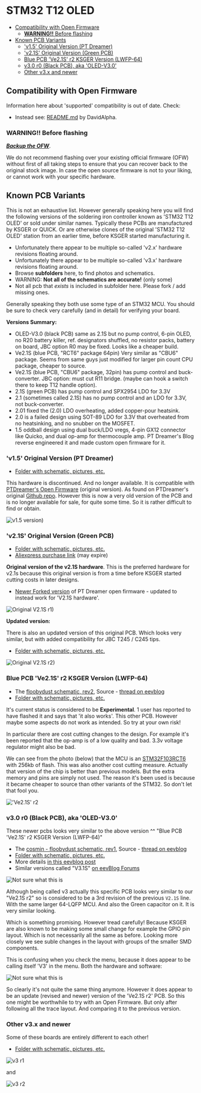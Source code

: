 # STM32 T12 OLED

<!-- MarkdownTOC -->

* [Compatibility with Open Firmware](#compatibility-with-open-firmware)
	* [**WARNING!!** Before flashing](#warning-before-flashing)
* [Known PCB Variants](#known-pcb-variants)
	* ['v1.5' Original Version \(PT Dreamer\)](#v15-original-version-pt-dreamer)
	* ['v2.1S' Original Version \(Green PCB\)](#v21s-original-version-green-pcb)
	* [Blue PCB 'Ve2.1S' r2 KSGER Version \(LWFP-64\)](#blue-pcb-ve21s-r2-ksger-version-lwfp-64)
	* [v3.0 r0 \(Black PCB\), aka 'OLED-V3.0'](#v30-r0-black-pcb-aka-oled-v30)
	* [Other v3.x and newer](#other-v3x-and-newer)

<!-- /MarkdownTOC -->

<a id="compatibility-with-open-firmware"></a>
## Compatibility with Open Firmware

Information here about 'supported' compatibility is out of date. Check:

* Instead see: [README.md](https://github.com/deividAlfa/stm32_soldering_iron_controller) by DavidAlpha.
	
<a id="warning-before-flashing"></a>
### **WARNING!!** Before flashing

***[Backup the OFW](/tools/software/STM32CubeIDE#choosing-a-method-to-backup-the-ofw)***.

We do not recommend flashing over your existing official firmware (OFW) without first of all taking steps to ensure that you can recover back to the original stock image. In case the open source firmware is not to your liking, or cannot work with your specific hardware.

<a id="known-pcb-variants"></a>
## Known PCB Variants

This is not an exhaustive list. However generally speaking here you will find the following versions of the soldering iron controller known as 'STM32 T12 OLED' or sold under similar names. Typically these PCBs are manufactured by KSGER or QUICK. Or are otherwise clones of the original 'STM32 T12 OLED' station from an earlier time, before KSGER started manufacturing it.

* Unfortunately there appear to be multiple so-called 'v2.x' hardware revisions floating around.
* Unfortunately there appear to be multiple so-called 'v3.x' hardware revisions floating around.
* Browse **subfolders** here, to find photos and schematics.
* WARNING: **Not all of the schematics are accurate!** (only some)
* Not all pcb that *exists* is included in subfolder here. Please fork / add missing ones.

Generally speaking they both use some type of an STM32 MCU. You should be sure to check very carefully (and in detail) for verifying your board.

**Versions Summary:**

* OLED-V3.0 (black PCB) same as 2.1S but no pump control, 6-pin OLED, no R20 battery killer, ref. designators shuffled, no resistor packs, battery on board, JBC option R0 may be fixed. Looks like a cheaper build.
* Ve2.1S (blue PCB, "RCT6" package 64pin) Very similar as "CBU6" package. Seems from same guys just modified for larger pin count CPU package, cheaper to source.
* Ve2.1S (blue PCB, "CBU6" package, 32pin) has pump control and buck-converter. JBC option: must cut R11 bridge. (maybe can hook a switch there to keep T12 handle option).
* 2.1S (green PCB) has pump control and SPX2954 LDO for 3.3V
* 2.1  (sometimes called 2.1S) has no pump control and an LDO for 3.3V, not buck-converter.
* 2.01 fixed the (2.0) LDO overheating, added copper-pour heatsink.
* 2.0  is a failed design using SOT-89 LDO for 3.3V that overheated from no heatsinking, and no snubber on the MOSFET.
* 1.5  oddball design using dual buck/LDO vregs, 4-pin GX12 connector like Quicko, and dual op-amp for thermocouple amp. PT Dreamer's Blog reverse engineered it and made custom open firmware for it.


<a id="v15-original-version-pt-dreamer"></a>
### 'v1.5' Original Version (PT Dreamer)

* [Folder with schematic, pictures, etc.](v1.5-ptdreamer-orig)

This hardware is discontinued. And no longer available. It is compatible with [PTDreamer's Open Firmware](/research/ptdreamer) (original version). As found on PTDreamer's original [Github repo](https://github.com/PTDreamer/stm32_soldering_iron_controller). However this is now a very old version of the PCB and is no longer available for sale, for quite some time. So it is rather difficult to find or obtain.

![v1.5 version)](v1.5-ptdreamer-orig/SAM_2582.JPG)

<a id="v21s-original-version-green-pcb"></a>
### 'v2.1S' Original Version (Green PCB)

* [Folder with schematic, pictures, etc.](v2.0-and-v2.1-original/r1)
* [Aliexpress purchase link](https://www.aliexpress.com/item/32844179319.html) (may expire)

**Original version of the v2.1S hardware**. This is the preferred hardware for v2.1s because this original version is from a time before KSGER started cutting costs in later designs.

* [Newer Forked version](https://github.com/dreamcat4/stm32_soldering_iron_controller) of PT Dreamer open firmware - updated to instead work for 'V2.1S hardware'.

![Original V2.1S r1)](v2.0-and-v2.1-original/r1/t12-stm32-controller-back.jpg)

**Updated version:**

There is also an updated version of this original PCB. Which looks very similar, but with added compatibility for JBC T245 / C245 tips.

* [Folder with schematic, pictures, etc.](v2.0-and-v2.1-original/r2)

![Original V2.1S r2)](v2.0-and-v2.1-original/r2/back.jpg)

<a id="blue-pcb-ve21s-r2-ksger-version-lwfp-64"></a>
### Blue PCB 'Ve2.1S' r2 KSGER Version (LWFP-64)

* The [floobydust schematic, rev2](https://github.com/dreamcat4/t12-t245-controllers-docs/blob/master/controllers/stm32-t12-oled/v2.1s-and-Ve2.1S/KSGER%20STM32%20Ver2_1S%20schematic%20rev%202_floobydust.pdf), Source - [thread on eevblog](https://www.eevblog.com/forum/reviews/t12-stm32-v2-1s-soldering-station-controller-schematic-etc/msg2463234/#msg2463234)
* [Folder with schematic, pictures, etc.](v2.1s-and-Ve2.1S)

It's current status is considered to be **Experimental**. 1 user has reported to have flashed it and says that 'it also works'. This other PCB. However maybe some aspects do not work as intended. So try at your own risk!

In particular there are cost cutting changes to the design. For example it's been reported that the op-amp is of a low quality and bad. 3.3v voltage regulator might also be bad.

We can see from the photo (below) that the MCU is an [STM32F103RCT6](https://octopart.com/stm32f103rct6-stmicroelectronics-8119626) with 256kb of flash. This was also another cost cutting measure. Actually that version of the chip is better than previous models. But the extra memory and pins are simply not used. The reason it's been used is because it became cheaper to source than other variants of the STM32. So don't let that fool you.

!['Ve2.1S' r2](v2.1s-and-Ve2.1S/r2/back-low-res.jpg)

<a id="v30-r0-black-pcb-aka-oled-v30"></a>
### v3.0 r0 (Black PCB), aka 'OLED-V3.0'

These newer pcbs looks very similar to the above version ^^ "Blue PCB 'Ve2.1S' r2 KSGER Version (LWFP-64)"

* The [cosmin - floobydust schematic, rev1](https://github.com/dreamcat4/t12-t245-controllers-docs/raw/master/controllers/stm32-t12-oled/v3.0-and-v3.1/r0/KSGER%20STM32%20OLED-3_0%20schematic%20rev1_cosmin_floobydust.pdf), Source - [thread on eevblog](https://www.eevblog.com/forum/reviews/stm32-oled-digital-soldering-station-for-t12-handle/msg3364926/#msg3364926)
* [Folder with schematic, pictures, etc.](v3.0-and-v3.1/r0)
* More details [in this eevblog post](https://www.eevblog.com/forum/reviews/stm32-oled-digital-soldering-station-for-t12-handle/msg3387712/#msg3387712)
* Similar versions called "V3.1S" [on eevBlog Forums](https://www.eevblog.com/forum/reviews/ksger-t12-stm32-v3-1s-soldering-station/msg2873548/#msg2873548)

![Not sure what this is](v2.1s-and-Ve2.1S/r3/back-low-res.jpg)

Although being called v3 actually this specific PCB looks very similar to our "Ve2.1S r2" so is considered to be a 3rd revision of the previous `V2.1S` line. With the same larger 64-LQFP MCU. And also the Green capacitor on it. It is very similar looking.

Which is something promising. However tread carefully! Because KSGER are also known to be making some small change for example the GPIO pin layout. Which is not necessarily all the same as before. Looking more closely we see suble changes in the layout with groups of the smaller SMD components.

This is confusing when you check the menu, because it does appear to be calling itself 'V3' in the menu. Both the hardware and software:

![Not sure what this is](v2.1s-and-Ve2.1S/r3/menu-hw-sw-version.jpg)

So clearly it's not quite the same thing anymore. However it does appear to be an update (revised and newer) version of the 'Ve2.1S r2' PCB. So this one might be worthwhile to try with an Open Firmware. But only after following all the trace layout. And comparing it to the previous version.

<a id="other-v3x-and-newer"></a>
### Other v3.x and newer

Some of these boards are entirely different to each other!

* [Folder with schematic, pictures, etc.](v3.0-and-v3.1/r2)

![v3 r1](v3.0-and-v3.1/r1/back.jpg)

and

![v3 r2](v3.0-and-v3.1/r2/20200608_014712.jpg)



